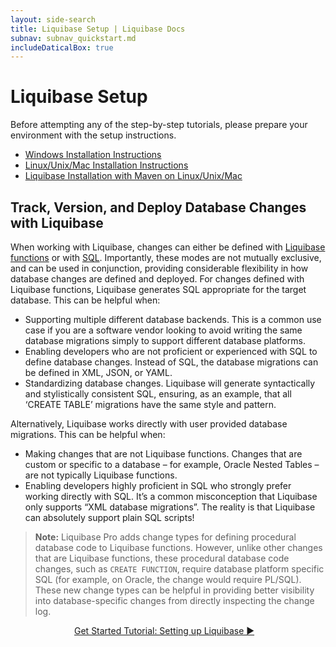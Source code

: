```yaml
---
layout: side-search
title: Liquibase Setup | Liquibase Docs
subnav: subnav_quickstart.md
includeDaticalBox: true
---
```


# Liquibase Setup
Before attempting any of the step-by-step tutorials, please prepare your environment with the setup instructions.
- [Windows Installation Instructions](/documentation/installation-windows.html)
- [Linux/Unix/Mac Installation Instructions](/documentation/installation-linux-unix-mac.html)
- [Liquibase Installation with Maven on Linux/Unix/Mac](/documentation/installation-linux-unix-mac-with-maven.html)

## Track, Version, and Deploy Database Changes with Liquibase

When working with Liquibase, changes can either be defined with [Liquibase functions](/get_started/quickstart_lb.html) or 
with [SQL](/get_started/quickstart_sql.html). Importantly, these modes are not mutually exclusive, and can be used in conjunction, 
providing considerable flexibility in how database changes are defined and deployed. For changes defined with Liquibase functions, Liquibase 
generates SQL appropriate for the target database. This can be helpful when:
- Supporting multiple different database backends. This is a common use case if you are a software vendor looking to avoid writing the same database migrations simply to support different database platforms.
- Enabling developers who are not proficient or experienced with SQL to define database changes. Instead of SQL, the database migrations can be defined in XML, JSON, or YAML.
- Standardizing database changes. Liquibase will generate syntactically and stylistically consistent SQL, ensuring, as an example, that all ‘CREATE TABLE’ migrations have the same style and pattern.

Alternatively, Liquibase works directly with user provided database migrations. This can be helpful when:
- Making changes that are not Liquibase functions. Changes that are custom or specific to a database – for example, Oracle Nested Tables – are not typically Liquibase functions.
- Enabling developers highly proficient in SQL who strongly prefer working directly with SQL. It’s a common misconception that Liquibase only supports “XML database migrations”. The 
  reality is that Liquibase can absolutely support plain SQL scripts!

> **Note:** Liquibase Pro adds change types for defining procedural database code to Liquibase functions. However, unlike other changes that are Liquibase functions, 
these procedural database code changes, such as `CREATE FUNCTION`, require database platform specific SQL (for example, on Oracle, the change would require PL/SQL). 
These new change types can be helpful in providing better visibility into database-specific changes from directly inspecting the change log.

<div class="cta-container" style="margin-left: auto; margin-right: auto; width: 300px; height: 50px">
<div class="cta cta--block"><a href="/get_started/lb-setup-tutorial.html">Get Started Tutorial: Setting up Liquibase ►</a></div></div>
